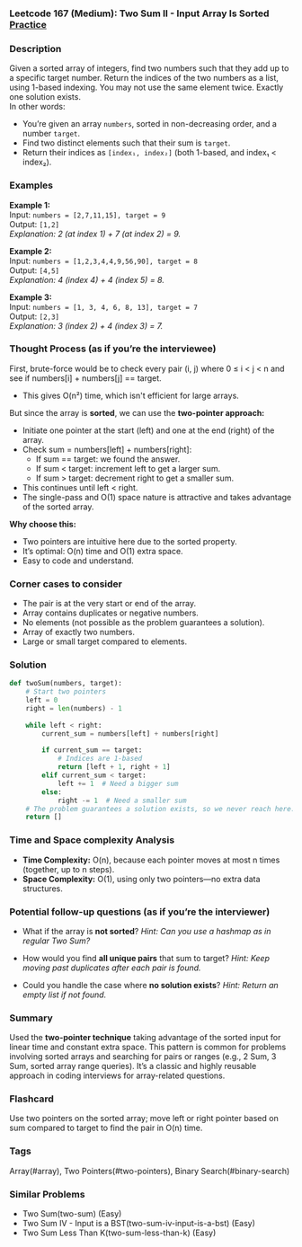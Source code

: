 ### Leetcode 167 (Medium): Two Sum II - Input Array Is Sorted [Practice](https://leetcode.com/problems/two-sum-ii-input-array-is-sorted)

### Description  
Given a sorted array of integers, find two numbers such that they add up to a specific target number. Return the indices of the two numbers as a list, using 1-based indexing. You may not use the same element twice. Exactly one solution exists.  
In other words:  
- You’re given an array `numbers`, sorted in non-decreasing order, and a number `target`.
- Find two distinct elements such that their sum is `target`.
- Return their indices as `[index₁, index₂]` (both 1-based, and index₁ < index₂).

### Examples  

**Example 1:**  
Input: `numbers = [2,7,11,15], target = 9`  
Output: `[1,2]`  
*Explanation: 2 (at index 1) + 7 (at index 2) = 9.*

**Example 2:**  
Input: `numbers = [1,2,3,4,4,9,56,90], target = 8`  
Output: `[4,5]`  
*Explanation: 4 (index 4) + 4 (index 5) = 8.*

**Example 3:**  
Input: `numbers = [1, 3, 4, 6, 8, 13], target = 7`  
Output: `[2,3]`  
*Explanation: 3 (index 2) + 4 (index 3) = 7.*

### Thought Process (as if you’re the interviewee)  
First, brute-force would be to check every pair (i, j) where 0 ≤ i < j < n and see if numbers[i] + numbers[j] == target.  
- This gives O(n²) time, which isn't efficient for large arrays.

But since the array is **sorted**, we can use the **two-pointer approach:**  
- Initiate one pointer at the start (left) and one at the end (right) of the array.
- Check sum = numbers[left] + numbers[right]:
  - If sum == target: we found the answer.
  - If sum < target: increment left to get a larger sum.
  - If sum > target: decrement right to get a smaller sum.
- This continues until left < right.
- The single-pass and O(1) space nature is attractive and takes advantage of the sorted array.

**Why choose this:**  
- Two pointers are intuitive here due to the sorted property.
- It’s optimal: O(n) time and O(1) extra space.
- Easy to code and understand.

### Corner cases to consider  
- The pair is at the very start or end of the array.
- Array contains duplicates or negative numbers.
- No elements (not possible as the problem guarantees a solution).
- Array of exactly two numbers.
- Large or small target compared to elements.

### Solution

```python
def twoSum(numbers, target):
    # Start two pointers
    left = 0
    right = len(numbers) - 1
    
    while left < right:
        current_sum = numbers[left] + numbers[right]
        
        if current_sum == target:
            # Indices are 1-based
            return [left + 1, right + 1]
        elif current_sum < target:
            left += 1  # Need a bigger sum
        else:
            right -= 1  # Need a smaller sum
    # The problem guarantees a solution exists, so we never reach here.
    return []
```

### Time and Space complexity Analysis  

- **Time Complexity:** O(n), because each pointer moves at most n times (together, up to n steps).
- **Space Complexity:** O(1), using only two pointers—no extra data structures.

### Potential follow-up questions (as if you’re the interviewer)  

- What if the array is **not sorted**?
  *Hint: Can you use a hashmap as in regular Two Sum?*

- How would you find **all unique pairs** that sum to target?
  *Hint: Keep moving past duplicates after each pair is found.*

- Could you handle the case where **no solution exists**?
  *Hint: Return an empty list if not found.*

### Summary
Used the **two-pointer technique** taking advantage of the sorted input for linear time and constant extra space. This pattern is common for problems involving sorted arrays and searching for pairs or ranges (e.g., 2 Sum, 3 Sum, sorted array range queries). It’s a classic and highly reusable approach in coding interviews for array-related questions.


### Flashcard
Use two pointers on the sorted array; move left or right pointer based on sum compared to target to find the pair in O(n) time.

### Tags
Array(#array), Two Pointers(#two-pointers), Binary Search(#binary-search)

### Similar Problems
- Two Sum(two-sum) (Easy)
- Two Sum IV - Input is a BST(two-sum-iv-input-is-a-bst) (Easy)
- Two Sum Less Than K(two-sum-less-than-k) (Easy)